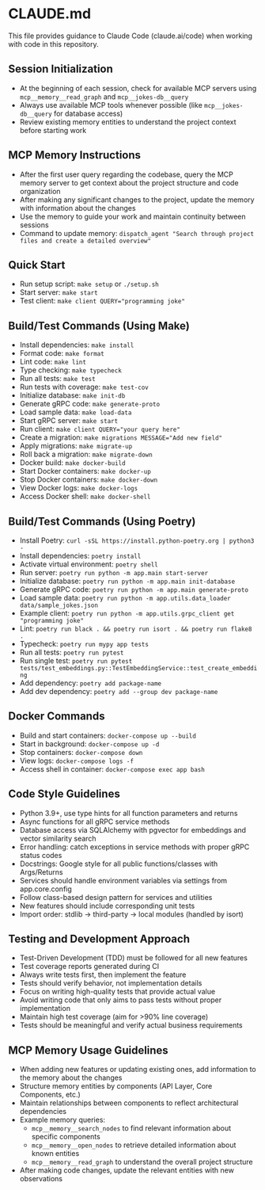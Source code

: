 # CLAUDE.md

This file provides guidance to Claude Code (claude.ai/code) when working with code in this repository.

## Session Initialization
- At the beginning of each session, check for available MCP servers using `mcp__memory__read_graph` and `mcp__jokes-db__query`
- Always use available MCP tools whenever possible (like `mcp__jokes-db__query` for database access)
- Review existing memory entities to understand the project context before starting work

## MCP Memory Instructions
- After the first user query regarding the codebase, query the MCP memory server to get context about the project structure and code organization
- After making any significant changes to the project, update the memory with information about the changes
- Use the memory to guide your work and maintain continuity between sessions
- Command to update memory: `dispatch_agent "Search through project files and create a detailed overview"`

## Quick Start
- Run setup script: `make setup` or `./setup.sh`
- Start server: `make start`
- Test client: `make client QUERY="programming joke"`

## Build/Test Commands (Using Make)
- Install dependencies: `make install`
- Format code: `make format`
- Lint code: `make lint`
- Type checking: `make typecheck`
- Run all tests: `make test`
- Run tests with coverage: `make test-cov`
- Initialize database: `make init-db`
- Generate gRPC code: `make generate-proto`
- Load sample data: `make load-data`
- Start gRPC server: `make start`
- Run client: `make client QUERY="your query here"`
- Create a migration: `make migrations MESSAGE="Add new field"`
- Apply migrations: `make migrate-up`
- Roll back a migration: `make migrate-down`
- Docker build: `make docker-build`
- Start Docker containers: `make docker-up`
- Stop Docker containers: `make docker-down`
- View Docker logs: `make docker-logs`
- Access Docker shell: `make docker-shell`

## Build/Test Commands (Using Poetry)
- Install Poetry: `curl -sSL https://install.python-poetry.org | python3 -`
- Install dependencies: `poetry install`
- Activate virtual environment: `poetry shell`
- Run server: `poetry run python -m app.main start-server`
- Initialize database: `poetry run python -m app.main init-database`
- Generate gRPC code: `poetry run python -m app.main generate-proto`
- Load sample data: `poetry run python -m app.utils.data_loader data/sample_jokes.json`
- Example client: `poetry run python -m app.utils.grpc_client get "programming joke"`
- Lint: `poetry run black . && poetry run isort . && poetry run flake8 .`
- Typecheck: `poetry run mypy app tests`
- Run all tests: `poetry run pytest`
- Run single test: `poetry run pytest tests/test_embeddings.py::TestEmbeddingService::test_create_embedding`
- Add dependency: `poetry add package-name`
- Add dev dependency: `poetry add --group dev package-name`


## Docker Commands
- Build and start containers: `docker-compose up --build`
- Start in background: `docker-compose up -d`
- Stop containers: `docker-compose down`
- View logs: `docker-compose logs -f`
- Access shell in container: `docker-compose exec app bash`

## Code Style Guidelines
- Python 3.9+, use type hints for all function parameters and returns
- Async functions for all gRPC service methods
- Database access via SQLAlchemy with pgvector for embeddings and vector similarity search
- Error handling: catch exceptions in service methods with proper gRPC status codes
- Docstrings: Google style for all public functions/classes with Args/Returns
- Services should handle environment variables via settings from app.core.config
- Follow class-based design pattern for services and utilities
- New features should include corresponding unit tests
- Import order: stdlib → third-party → local modules (handled by isort)

## Testing and Development Approach
- Test-Driven Development (TDD) must be followed for all new features
- Test coverage reports generated during CI
- Always write tests first, then implement the feature
- Tests should verify behavior, not implementation details
- Focus on writing high-quality tests that provide actual value
- Avoid writing code that only aims to pass tests without proper implementation
- Maintain high test coverage (aim for >90% line coverage)
- Tests should be meaningful and verify actual business requirements

## MCP Memory Usage Guidelines
- When adding new features or updating existing ones, add information to the memory about the changes
- Structure memory entities by components (API Layer, Core Components, etc.)
- Maintain relationships between components to reflect architectural dependencies
- Example memory queries:
  - `mcp__memory__search_nodes` to find relevant information about specific components
  - `mcp__memory__open_nodes` to retrieve detailed information about known entities
  - `mcp__memory__read_graph` to understand the overall project structure
- After making code changes, update the relevant entities with new observations
